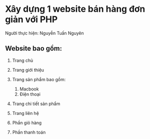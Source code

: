 # Xây dựng 1 website bán hàng đơn giản với PHP
Người thực hiện: Nguyễn Tuấn Nguyên
## Website bao gồm:
1. Trang chủ
1. Trang giới thiệu
1. Trang sản phẩm bao gồm:
    1. Macbook
    1. Điện thoại

1. Trang chi tiết sản phẩm
1. Trang liên hệ
1. Phần giỏ hàng
1. Phần thanh toán
